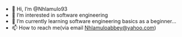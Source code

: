 - 👋 Hi, I’m @Nhlamulo93
- 👀 I’m interested in software engineering
- 🌱 I’m currently learning software engineering basics as a beginner...
- 📫 How to reach me(via email Nhlamuloabbey@yahoo.com)

